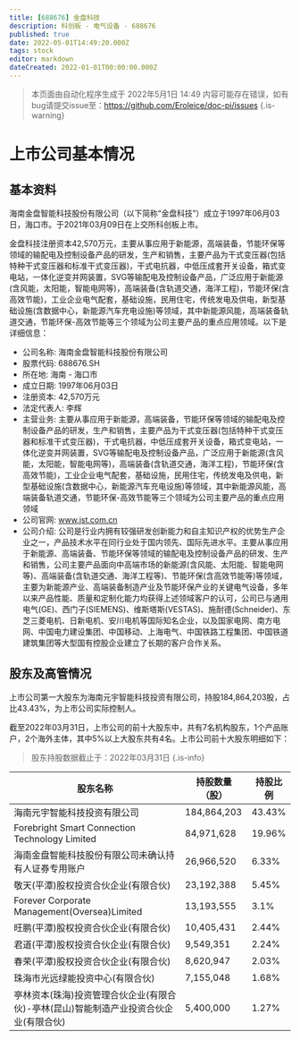 ```yaml
---
title: [688676] 金盘科技
description: 科创板 - 电气设备 - 688676
published: true
date: 2022-05-01T14:49:20.000Z
tags: stock
editor: markdown
dateCreated: 2022-01-01T00:00:00.000Z
---
```


> 本页面由自动化程序生成于 2022年5月1日 14:49
> 内容可能存在错误，如有bug请提交issue至：https://github.com/Eroleice/doc-pi/issues
{.is-warning}

# 上市公司基本情况

## 基本资料

海南金盘智能科技股份有限公司（以下简称“金盘科技”）成立于1997年06月03日，海口市。于2021年03月09日在上交所科创板上市。

金盘科技注册资本42,570万元，主要从事应用于新能源，高端装备，节能环保等领域的输配电及控制设备产品的研发，生产和销售，主要产品为干式变压器(包括特种干式变压器和标准干式变压器)，干式电抗器，中低压成套开关设备，箱式变电站，一体化逆变并网装置，SVG等输配电及控制设备产品，广泛应用于新能源(含风能，太阳能，智能电网等)，高端装备(含轨道交通，海洋工程)，节能环保(含高效节能)，工业企业电气配套，基础设施，民用住宅，传统发电及供电，新型基础设施(含数据中心，新能源汽车充电设施)等领域，其中新能源风能，高端装备轨道交通，节能环保-高效节能等三个领域为公司主要产品的重点应用领域。以下是详细信息：

- 公司名称: 海南金盘智能科技股份有限公司
- 股票代码: 688676.SH
- 所在地: 海南 - 海口市
- 成立日期: 1997年06月03日
- 注册资本: 42,570万元
- 法定代表人: 李辉
- 主营业务: 主要从事应用于新能源，高端装备，节能环保等领域的输配电及控制设备产品的研发，生产和销售，主要产品为干式变压器(包括特种干式变压器和标准干式变压器)，干式电抗器，中低压成套开关设备，箱式变电站，一体化逆变并网装置，SVG等输配电及控制设备产品，广泛应用于新能源(含风能，太阳能，智能电网等)，高端装备(含轨道交通，海洋工程)，节能环保(含高效节能)，工业企业电气配套，基础设施，民用住宅，传统发电及供电，新型基础设施(含数据中心，新能源汽车充电设施)等领域，其中新能源风能，高端装备轨道交通，节能环保-高效节能等三个领域为公司主要产品的重点应用领域
- 公司官网: www.jst.com.cn
- 公司介绍: 公司是行业内拥有较强研发创新能力和自主知识产权的优势生产企业之一，产品技术水平在同行业处于国内领先、国际先进水平。主要从事应用于新能源、高端装备、节能环保等领域的输配电及控制设备产品的研发、生产和销售，公司主要产品面向中高端市场的新能源(含风能、太阳能、智能电网等)、高端装备(含轨道交通、海洋工程等)、节能环保(含高效节能等)等领域，主要为新能源产业、高端装备制造产业及节能环保产业的关键电气设备，多年以来产品性能、质量和定制化能力均获得上述领域客户的认可，公司已与通用电气(GE)、西门子(SIEMENS)、维斯塔斯(VESTAS)、施耐德(Schneider)、东芝三菱电机、日新电机、安川电机等国际知名企业，以及国家电网、南方电网、中国电力建设集团、中国移动、上海电气、中国铁路工程集团、中国铁道建筑集团等大型国有控股企业建立了长期的客户合作关系。


## 股东及高管情况

上市公司第一大股东为海南元宇智能科技投资有限公司，持股184,864,203股，占比43.43%，为上市公司实际控制人。

截至2022年03月31日，上市公司的前十大股东中，共有7名机构股东，1个产品账户，2个海外主体，其中5%以上大股东共有4名。上市公司前十大股东明细如下：

> 股东持股数据截止于：2022年03月31日
{.is-info}

| 股东名称 | 持股数量（股） | 持股比例 |
| --- | --- | --- |
| 海南元宇智能科技投资有限公司 | 184,864,203 | 43.43% |
| Forebright   Smart Connection Technology Limited | 84,971,628 | 19.96% |
| 海南金盘智能科技股份有限公司未确认持有人证券专用账户 | 26,966,520 | 6.33% |
| 敬天(平潭)股权投资合伙企业(有限合伙) | 23,192,388 | 5.45% |
| Forever   Corporate Management(Oversea)Limited | 13,193,555 | 3.1% |
| 旺鹏(平潭)股权投资合伙企业(有限合伙) | 10,405,431 | 2.44% |
| 君道(平潭)股权投资合伙企业(有限合伙) | 9,549,351 | 2.24% |
| 春荣(平潭)股权投资合伙企业(有限合伙) | 8,620,947 | 2.03% |
| 珠海市光远绿能投资中心(有限合伙) | 7,155,048 | 1.68% |
| 亭林资本(珠海)投资管理合伙企业(有限合伙)-亭林(昆山)智能制造产业投资合伙企业(有限合伙) | 5,400,000 | 1.27% |




